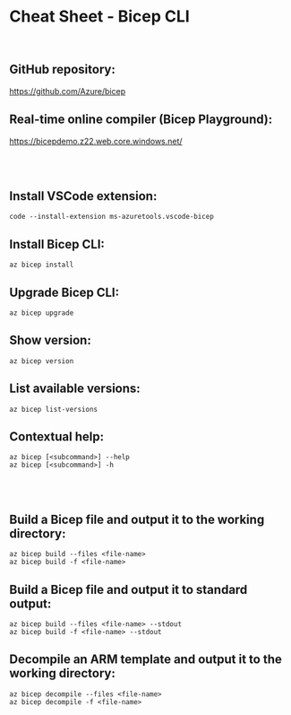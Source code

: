 # Cheat Sheet - Bicep CLI

<br>

## GitHub repository:
https://github.com/Azure/bicep

## Real-time online compiler (Bicep Playground):
https://bicepdemo.z22.web.core.windows.net/

<br><br>

## Install VSCode extension:
```shell
code --install-extension ms-azuretools.vscode-bicep
```

## Install Bicep CLI:
```shell
az bicep install
```

## Upgrade Bicep CLI:
```shell
az bicep upgrade
```

## Show version:
```shell
az bicep version
```

## List available versions:
```shell
az bicep list-versions
```

## Contextual help:
```shell
az bicep [<subcommand>] --help
az bicep [<subcommand>] -h
```

<br><br>

## Build a Bicep file and output it to the working directory:
```shell
az bicep build --files <file-name>
az bicep build -f <file-name>
```

## Build a Bicep file and output it to standard output:
```shell
az bicep build --files <file-name> --stdout
az bicep build -f <file-name> --stdout
```

## Decompile an ARM template and output it to the working directory:
```shell
az bicep decompile --files <file-name>
az bicep decompile -f <file-name>
```